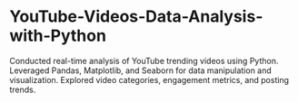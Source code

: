 # YouTube-Videos-Data-Analysis-with-Python
Conducted real-time analysis of YouTube trending videos using Python. Leveraged Pandas, Matplotlib, and Seaborn for data manipulation and visualization. Explored video categories, engagement metrics, and posting trends.
